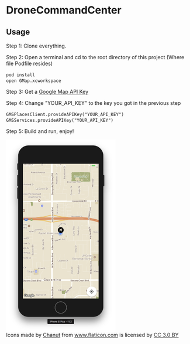 # DroneCommandCenter
## Usage
  Step 1: Clone everything.
  
  Step 2: Open a terminal and cd to the root directory of this project (Where file Podfile resides)
  
    pod install
    open GMap.xcworkspace
  
  Step 3: Get a [Google Map API Key](https://developers.google.com/maps/documentation/ios-sdk/get-api-key)
  
  Step 4: Change "YOUR_API_KEY" to the key you got in the previous step
  
    GMSPlacesClient.provideAPIKey("YOUR_API_KEY")
    GMSServices.provideAPIKey("YOUR_API_KEY")
    
  Step 5: Build and run, enjoy!

<img src="https://github.com/jhzhaofred/DroneCommandCenter/blob/master/Screenshots/Framework.png" width = "299" height = "525" alt="Laptop" align=center /> 

<div>Icons made by <a href="https://www.flaticon.com/authors/chanut" title="Chanut">Chanut</a> from <a href="https://www.flaticon.com/" title="Flaticon">www.flaticon.com</a> is licensed by <a href="http://creativecommons.org/licenses/by/3.0/" title="Creative Commons BY 3.0" target="_blank">CC 3.0 BY</a></div>
